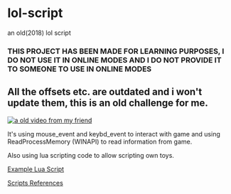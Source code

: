 # lol-script
 an old(2018) lol script


### THIS PROJECT HAS BEEN MADE FOR LEARNING PURPOSES, I DO NOT USE IT IN ONLINE MODES AND I DO NOT PROVIDE IT TO SOMEONE TO USE IN ONLINE MODES

## All the offsets etc. are outdated and i won't update them, this is an old challenge for me.


[![a old video from my friend](https://i.imgur.com/MqrblXc.jpg)](https://www.youtube.com/watch?v=XWCuZ-9QSnY)


It's using mouse_event and keybd_event to interact with game and using ReadProcessMemory (WINAPI) to read information from game.


Also using lua scripting code to allow scripting own toys.

[Example Lua Script](https://github.com/frekons/lol-script/blob/master/Example.lua)

[Scripts References](https://github.com/frekons/lol-script/blob/master/References.txt)

